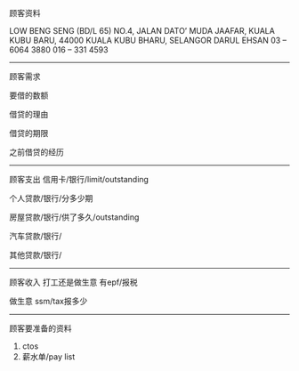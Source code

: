 顾客资料

LOW BENG SENG (BD/L 65) NO.4, JALAN DATO’ MUDA JAAFAR, KUALA KUBU BARU, 44000 KUALA KUBU BHARU, SELANGOR DARUL EHSAN 03 – 6064 3880 016 – 331 4593

-----------------
顾客需求


要借的数额

借贷的理由

借贷的期限

之前借贷的经历


--------------
顾客支出
信用卡/银行/limit/outstanding


个人贷款/银行/分多少期

房屋贷款/银行/供了多久/outstanding

汽车贷款/银行/


其他贷款/银行/

-----------
顾客收入
打工还是做生意
有epf/报税

做生意 ssm/tax报多少

-------
顾客要准备的资料
1. ctos
2. 薪水单/pay list




